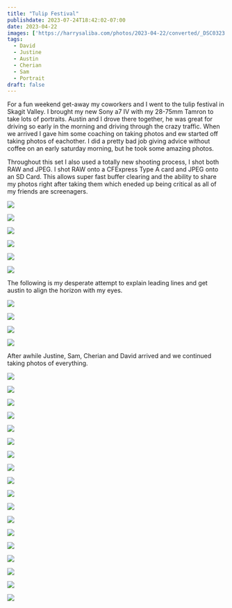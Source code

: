 ```yaml
---
title: "Tulip Festival"
publishdate: 2023-07-24T18:42:02-07:00
date: 2023-04-22
images: ['https://harrysaliba.com/photos/2023-04-22/converted/_DSC0323.jpg']
tags:
  - David
  - Justine
  - Austin
  - Cherian
  - Sam
  - Portrait
draft: false
---
```


For a fun weekend get-away my coworkers and I went to the tulip festival in Skagit Valley.  I brought my new Sony a7 IV with my 28-75mm Tamron to take lots of portraits.  Austin and I drove there together, he was great for driving so early in the morning and driving through the crazy traffic.  When we arrived I gave him some coaching on taking photos and ew started off taking photos of eachother.  I did a pretty bad job giving advice without coffee on an early saturday morning, but he took some amazing photos.

Throughout this set I also used a totally new shooting process, I shot both RAW and JPEG.  I shot RAW onto a CFExpress Type A card and JPEG onto an SD Card.  This allows super fast buffer clearing and the ability to share my photos right after taking them which eneded up being critical as all of my friends are screenagers.

![](https://harrysaliba.com/photos/2023-04-22/converted/_DSC0032.jpg)

![](https://harrysaliba.com/photos/2023-04-22/converted/_DSC0040.jpg)

![](https://harrysaliba.com/photos/2023-04-22/converted/_DSC0048.jpg)

![](https://harrysaliba.com/photos/2023-04-22/converted/_DSC0059.jpg)

![](https://harrysaliba.com/photos/2023-04-22/converted/_DSC0073.jpg)

![](https://harrysaliba.com/photos/2023-04-22/converted/_DSC0076.jpg)

The following is my desperate attempt to explain leading lines and get austin to align the horizon with my eyes.

![](https://harrysaliba.com/photos/2023-04-22/converted/_DSC0085.jpg)

![](https://harrysaliba.com/photos/2023-04-22/converted/_DSC0093.jpg)

![](https://harrysaliba.com/photos/2023-04-22/converted/_DSC0110.jpg)

![](https://harrysaliba.com/photos/2023-04-22/converted/_DSC0115.jpg)

After awhile Justine, Sam, Cherian and David arrived and we continued taking photos of everything.

![](https://harrysaliba.com/photos/2023-04-22/converted/_DSC0127.jpg)

![](https://harrysaliba.com/photos/2023-04-22/converted/_DSC0136.jpg)

![](https://harrysaliba.com/photos/2023-04-22/converted/_DSC0149.jpg)

![](https://harrysaliba.com/photos/2023-04-22/converted/_DSC0032.jpg)

![](https://harrysaliba.com/photos/2023-04-22/converted/_DSC0152.jpg)

![](https://harrysaliba.com/photos/2023-04-22/converted/_DSC0158.jpg)

![](https://harrysaliba.com/photos/2023-04-22/converted/_DSC0194.jpg)

![](https://harrysaliba.com/photos/2023-04-22/converted/_DSC0221.jpg)

![](https://harrysaliba.com/photos/2023-04-22/converted/_DSC0242.jpg)

![](https://harrysaliba.com/photos/2023-04-22/converted/_DSC0253.jpg)

![](https://harrysaliba.com/photos/2023-04-22/converted/_DSC0278.jpg)

![](https://harrysaliba.com/photos/2023-04-22/converted/_DSC0293.jpg)

![](https://harrysaliba.com/photos/2023-04-22/converted/_DSC0313.jpg)

![](https://harrysaliba.com/photos/2023-04-22/converted/_DSC0322.jpg)

![](https://harrysaliba.com/photos/2023-04-22/converted/_DSC0371.jpg)

![](https://harrysaliba.com/photos/2023-04-22/converted/_DSC0381.jpg)

![](https://harrysaliba.com/photos/2023-04-22/converted/_DSC0418.jpg)

![](https://harrysaliba.com/photos/2023-04-22/converted/_DSC0422.jpg)

